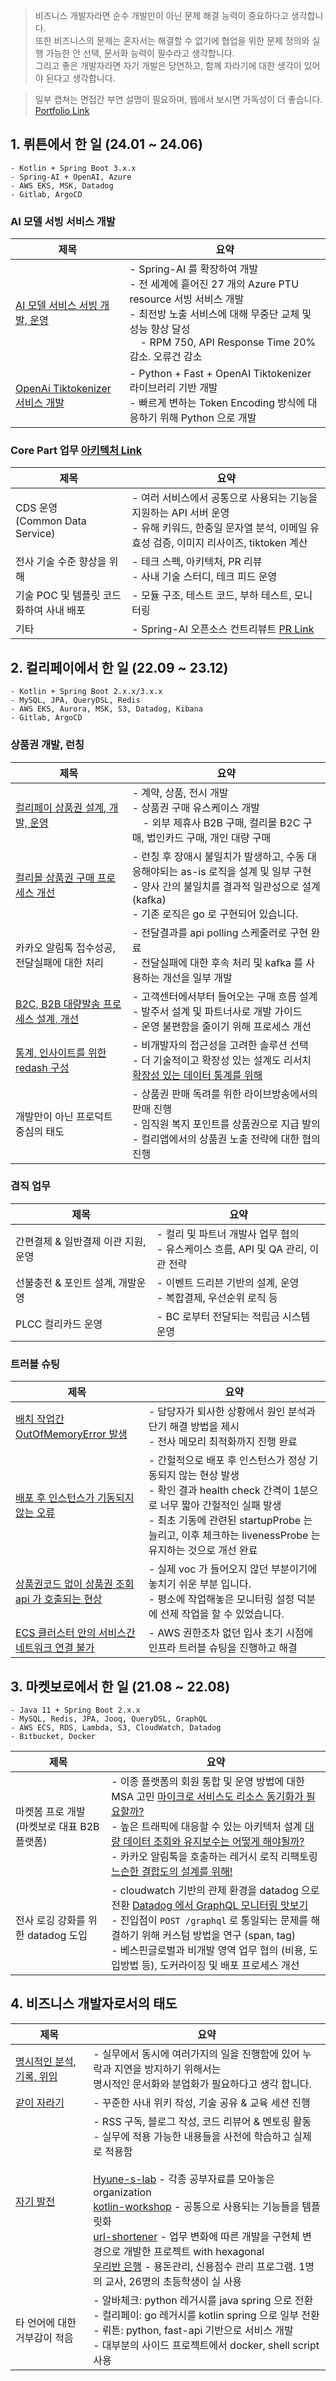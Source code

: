 > 비즈니스 개발자라면 순수 개발만이 아닌 문제 해결 능력이 중요하다고 생각합니다.  
> 또한 비즈니스의 문제는 혼자서는 해결할 수 없기에 협업을 위한 문제 정의와 실행 가능한 안 선택, 문서화 능력이 필수라고 생각합니다.  
> 그리고 좋은 개발자라면 자기 개발은 당연하고, 함께 자라기에 대한 생각이 있어야 된다고 생각합니다.

> 일부 캡쳐는 면접간 부연 설명이 필요하며, 웹에서 보시면 가독성이 더 좋습니다. [Portfolio Link](https://github.com/Hyune-c/Hyune-c/blob/master/resume_%20portfolio.md)

## 1. 뤼튼에서 한 일 (24.01 ~ 24.06)

```text
- Kotlin + Spring Boot 3.x.x
- Spring-AI + OpenAI, Azure 
- AWS EKS, MSK, Datadog
- Gitlab, ArgoCD
```

### AI 모델 서빙 서비스 개발

| 제목                                                                                                          | 요약                                                                                                                                                                                      |
|-------------------------------------------------------------------------------------------------------------|-----------------------------------------------------------------------------------------------------------------------------------------------------------------------------------------|
| [AI 모델 서비스 서빙 개발, 운영](https://hyune-c.notion.site/AI-0f68cce75c2c4bd9b18e3b7cace4a202?pvs=4)                | - Spring-AI 를 확장하여 개발<br/>- 전 세계에 흩어진 27 개의 Azure PTU resource 서빙 서비스 개발<br/>- 최전방 노출 서비스에 대해 무중단 교체 및 성능 향상 달성<br/>&nbsp;&nbsp;&nbsp;&nbsp;- RPM 750, API Response Time 20% 감소. 오류건 감소 |
| [OpenAi Tiktokenizer 서비스 개발 ](https://hyune-c.notion.site/Tokenizer-0aacc387412b4773a921ef3ec4f310b1?pvs=4) | - Python + Fast + OpenAI Tiktokenizer 라이브러리 기반 개발 <br/>- 빠르게 변하는 Token Encoding 방식에 대응하기 위해 Python 으로 개발                                                                                |

### Core Part 업무 [아키텍처 Link](https://hyune-c.notion.site/85d1eb7cefbc496994e9bcaf6aab3ed8?pvs=4)

| 제목                               | 요약                                                                                                                          |
|----------------------------------|-----------------------------------------------------------------------------------------------------------------------------|
| CDS 운영<br/>(Common Data Service) | - 여러 서비스에서 공통으로 사용되는 기능을 지원하는 API 서버 운영 <br/>- 유해 키워드, 한중일 문자열 분석, 이메일 유효성 검증, 이미지 리사이즈, tiktoken 계산                        |
| 전사 기술 수준 향상을 위해                  | - 테크 스펙, 아키텍처, PR 리뷰<br/>- 사내 기술 스터디, 테크 피드 운영                                                                              |
| 기술 POC 및 템플릿 코드화하여 사내 배포         | - 모듈 구조, 테스트 코드, 부하 테스트, 모니터링                                                                                               |
| 기타                               | - Spring-AI 오픈소스 컨트리뷰트 [PR Link](https://github.com/spring-projects/spring-ai/pulls?q=is%3Apr+is%3Aclosed+author%3AHyune-c) |

## 2. 컬리페이에서 한 일 (22.09 ~ 23.12)

```text
- Kotlin + Spring Boot 2.x.x/3.x.x
- MySQL, JPA, QueryDSL, Redis 
- AWS EKS, Aurora, MSK, S3, Datadog, Kibana
- Gitlab, ArgoCD
```

### 상품권 개발, 런칭

| 제목                                                                                                      | 요약                                                                                                                                           |
|---------------------------------------------------------------------------------------------------------|----------------------------------------------------------------------------------------------------------------------------------------------|
| [컬리페이 상품권 설계, 개발, 운영](https://hyune-c.notion.site/0dab4f6cbb364ad5b09eeae23025dc2a?pvs=4)               | - 계약, 상품, 전시 개발<br>- 상품권 구매 유스케이스 개발<br>&nbsp;&nbsp;&nbsp;&nbsp;- 외부 제휴사 B2B 구매, 컬리몰 B2C 구매, 법인카드 구매, 개인 대량 구매                               |
| [컬리몰 상품권 구매 프로세스 개선](https://hyune-c.notion.site/2535950e7b224b44b3c940b6811f521e?pvs=4)                | - 런칭 후 장애시 불일치가 발생하고, 수동 대응해야되는 as-is 로직을 설계 및 일부 구현<br>- 양사 간의 불일치를 결과적 일관성으로 설계 (kafka)<br>- 기존 로직은 go 로 구현되어 있습니다.                        |
| 카카오 알림톡 접수성공, 전달실패에 대한 처리                                                                               | - 전달결과를 api polling 스케줄러로 구현 완료<br> - 전달실패에 대한 후속 처리 및 kafka 를 사용하는 개선을 일부 개발                                                                |
| [B2C, B2B 대량발송 프로세스 설계, 개선](https://hyune-c.notion.site/B2C-B2B-acf2eec8bc294195ac773c386b807dc5?pvs=4) | - 고객센터에서부터 들어오는 구매 흐름 설계<br> - 발주서 설계 및 파트너사로 개발 가이드<br>- 운영 불편함을 줄이기 위해 프로세스 개선                                                             |
| [통계, 인사이트를 위한 redash 구성](https://hyune-c.notion.site/redash-7f7fa36cbcfe44c1bde64d26f4878027?pvs=4)     | - 비개발자의 접근성을 고려한 솔루션 선택<br/>- 더 기술적이고 확장성 있는 설계도 리서치 [확장성 있는 데이터 통계를 위해](https://hyune-c.notion.site/6e12f39a680e4baa9598a72eb2e3acff?pvs=4) |
| 개발만이 아닌 프로덕트 중심의 태도                                                                                     | - 상품권 판매 독려를 위한 라이브방송에서의 판매 진행<br>- 임직원 복지 포인트를 상품권으로 지급 발의<br>- 컬리앱에서의 상품권 노출 전략에 대한 협의 진행                                                  |

### 겸직 업무

| 제목                    | 요약                                                     |
|-----------------------|--------------------------------------------------------|
| 간편결제 & 일반결제 이관 지원, 운영 | - 컬리 및 파트너 개발사 업무 협의<br>- 유스케이스 흐름, API 및 QA 관리, 이관 전략 |
| 선불충전 & 포인트 설계, 개발운영   | - 이벤트 드리븐 기반의 설계, 운영<br>- 복합결제, 우선순위 로직 등              |
| PLCC 컬리카드 운영          | - BC 로부터 전달되는 적립금 시스템 운영                               |

### 트러블 슈팅

| 제목                                                                                                                  | 요약                                                                                                                                                                |
|---------------------------------------------------------------------------------------------------------------------|-------------------------------------------------------------------------------------------------------------------------------------------------------------------|
| [배치 작업간 OutOfMemoryError 발생](https://hyune-c.notion.site/1-OutOfMemoryError-b3b513d7f21445b79e70a58310458332?pvs=4) | - 담당자가 퇴사한 상황에서 원인 분석과 단기 해결 방법을 제시<br>- 전사 메모리 최적화까지 진행 완료                                                                                                       |
| [배포 후 인스턴스가 기동되지 않는 오류](https://hyune-c.notion.site/3c0bc9e292c04e3b83a038f3b169e1a0?pvs=4)                         | - 간헐적으로 배포 후 인스턴스가 정상 기동되지 않는 현상 발생<br>- 확인 결과 health check 간격이 1분으로 너무 짧아 간헐적인 실패 발생<br> - 최초 기동에 관련된 startupProbe 는 늘리고, 이후 체크하는 livenessProbe 는 유지하는 것으로 개선 완료 |
| [상품권코드 없이 상품권 조회 api 가 호출되는 현상](https://hyune-c.notion.site/2-api-14772169bbec4e249653359d25c4900c?pvs=4)           | - 실제 voc 가 들어오지 않던 부분이기에 놓치기 쉬운 부분 입니다.<br>- 평소에 작업해놓은 모니터링 설정 덕분에 선제 작업을 할 수 있었습니다.                                                                              |
| [ECS 클러스터 안의 서비스간 네트워크 연결 불가](https://hyune-c.tistory.com/52)                                                       | - AWS 권한조차 없던 입사 초기 시점에 인프라 트러블 슈팅을 진행하고 해결                                                                                                                       |

## 3. 마켓보로에서 한 일 (21.08 ~ 22.08)

```text
- Java 11 + Spring Boot 2.x.x
- MySQL, Redis, JPA, Jooq, QueryDSL, GraphQL
- AWS ECS, RDS, Lambda, S3, CloudWatch, Datadog
- Bitbucket, Docker
```

| 제목                              | 요약                                                                                                                                                                                                                                                                                                                                                                                                                                                                                                                                                                                                                                                                                 |
|---------------------------------|------------------------------------------------------------------------------------------------------------------------------------------------------------------------------------------------------------------------------------------------------------------------------------------------------------------------------------------------------------------------------------------------------------------------------------------------------------------------------------------------------------------------------------------------------------------------------------------------------------------------------------------------------------------------------------|
| 마켓봄 프로 개발<br/>(마켓보로 대표 B2B 플랫폼) | - 이종 플랫폼의 회원 통합 및 운영 방법에 대한 MSA 고민 [마이크로 서비스도 리소스 동기화가 필요할까?](https://hyune-c.tistory.com/entry/%EB%A7%88%EC%9D%B4%ED%81%AC%EB%A1%9C-%EC%84%9C%EB%B9%84%EC%8A%A4%EB%8F%84-%EB%A6%AC%EC%86%8C%EC%8A%A4-%EB%8F%99%EA%B8%B0%ED%99%94%EA%B0%80-%ED%95%84%EC%9A%94%ED%95%A0%EA%B9%8C?category=991435)<br/>- 높은 트래픽에 대응할 수 있는 아키텍처 설계 [대량 데이터 조회와 유지보수는 어떻게 해야될까?](https://hyune-c.tistory.com/entry/%EB%8C%80%EB%9F%89-%EB%8D%B0%EC%9D%B4%ED%84%B0-%EC%A1%B0%ED%9A%8C%EC%9C%A0%EC%A7%80%EB%B3%B4%EC%88%98%EB%8A%94-%EC%96%B4%EB%96%BB%EA%B2%8C-%ED%95%B4%EC%95%BC%EB%90%A0%EA%B9%8C?category=991435)<br/>- 카카오 알림톡을 호출하는 레거시 로직 리팩토링 [느슨한 결합도의 설계를 위해!](https://hyune-c.tistory.com/32) |
| 전사 로깅 강화를 위한 datadog 도입         | - cloudwatch 기반의 관제 환경을 datadog 으로 전환 [Datadog 에서 GraphQL 모니터링 맛보기](https://hyune-c.tistory.com/entry/Datadog-%EC%97%90%EC%84%9C-GraphQL-%EB%AA%A8%EB%8B%88%ED%84%B0%EB%A7%81-%EB%A7%9B%EB%B3%B4%EA%B8%B0?category=989703) <br/>- 진입점이 `POST /graphql` 로 통일되는 문제를 해결하기 위해 커스텀 방법을 연구 (span, tag)<br/>- 베스핀글로벌과 비개발 영역 업무 협의 (비용, 도입방법 등), 도커라이징 및 배포 프로세스 개선                                                                                                                                                                                                                                                                                                                       |

## 4. 비즈니스 개발자로서의 태도

| 제목                                                                                    | 요약                                                                                                                                                                                                                                                                                                                                                                                                                                                                                                             |
|---------------------------------------------------------------------------------------|----------------------------------------------------------------------------------------------------------------------------------------------------------------------------------------------------------------------------------------------------------------------------------------------------------------------------------------------------------------------------------------------------------------------------------------------------------------------------------------------------------------|
| [명시적인 분석, 기록, 위임](https://hyune-c.notion.site/c1af634858874fd1a71fa67ac78d1e0b?pvs=4) | - 실무에서 동시에 여러가지의 일을 진행함에 있어 누락과 지연을 방지하기 위해서는<br/>명시적인 문서화와 분업화가 필요하다고 생각 합니다.                                                                                                                                                                                                                                                                                                                                                                                                                                 |
| [같이 자라기](https://hyune-c.notion.site/c2bc0343a13340899adac0880f6cb581?pvs=4)          | - 꾸준한 사내 위키 작성, 기술 공유 & 교육 세션 진행                                                                                                                                                                                                                                                                                                                                                                                                                                                                               |
| [자기 발전](https://hyune-c.notion.site/d9240728504c46dcbe55b7f6d4a76ce9?pvs=4)<br/>      | - RSS 구독, 블로그 작성, 코드 리뷰어 & 멘토링 활동<br>- 실무에 적용 가능한 내용들을 사전에 학습하고 실제로 적용함<br/><br/>[Hyune-s-lab](https://github.com/orgs/Hyune-s-lab/repositories) - 각종 공부자료를 모아놓은 organization<br/>[kotlin-workshop](https://github.com/Hyune-s-lab/kopring-workshop) - 공통으로 사용되는 기능들을 템플릿화<br/>[url-shortener](https://github.com/Hyune-s-lab/url-shortener) - 업무 변화에 따른 개발을 구현체 변경으로 개발한 프로젝트 with hexagonal <br/>[우리반 은행](https://github.com/Our-Class-Bank/core-backend) - 용돈관리, 신용점수 관리 프로그램. 1명의 교사, 26명의 초등학생이 실 사용<br/> |
| 타 언어에 대한 거부감이 적음                                                                      | - 알바체크: python 레거시를 java spring 으로 전환<br>- 컬리페이: go 레거시를 kotlin spring 으로 일부 전환<br>- 뤼튼: python, fast-api 기반으로 서비스 개발<br/>- 대부분의 사이드 프로젝트에서 docker, shell script 사용                                                                                                                                                                                                                                                                                                                                            |
